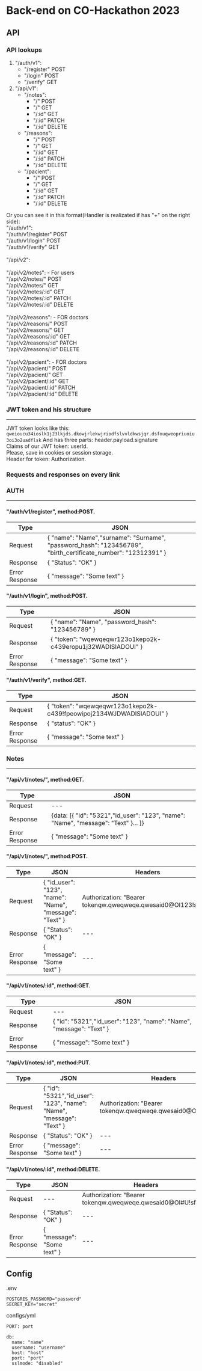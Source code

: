 # Back-end on CO-Hackathon 2023
## API

### API lookups
1. "/auth/v1":
    -   "/register"   POST
    -   "/login"      POST
    -   "/verify"     GET    
2. "/api/v1":
      - "/notes":
          - "/"       POST
          - "/"       GET
          - "/:id"    GET
          - "/:id"    PATCH
          - "/:id"    DELETE
      - "/reasons":
          - "/"       POST
          - "/"       GET
          - "/:id"    GET
          - "/:id"    PATCH
          - "/:id"    DELETE
      - "/pacient":
          - "/"       POST
          - "/"       GET
          - "/:id"    GET
          - "/:id"    PATCH
          - "/:id"    DELETE
         
Or you can see it in this format(Handler is realizated if has "+" on the right side):<br>
"/auth/v1":<br>
"/auth/v1/register"                  POST<br>
"/auth/v1/login"                     POST<br>
"/auth/v1/verify"                    GET<br>
<br>
"/api/v2":<br>
<br>
"/api/v2/notes": - For users<br>
"/api/v2/notes/"                     POST<br>
"/api/v2/notes/"                     GET<br>
"/api/v2/notes/:id"                  GET<br>
"/api/v2/notes/:id"                  PATCH<br>
"/api/v2/notes/:id"                  DELETE<br>
<br>
"/api/v2/reasons": - FOR doctors<br>
"/api/v2/reasons/"                   POST<br>
"/api/v2/reasons/"                   GET<br>
"/api/v2/reasons/:id"                GET<br>
"/api/v2/reasons/:id"                PATCH<br>
"/api/v2/reasons/:id"                DELETE<br>
<br>
"/api/v2/pacient": - FOR doctors<br>
"/api/v2/pacient/"                   POST<br>
"/api/v2/pacient/"                   GET<br>
"/api/v2/pacient/:id"                GET<br>
"/api/v2/pacient/:id"                PATCH<br>
"/api/v2/pacient/:id"                DELETE<br>

<h3>JWT token and his structure</h3>
<hr>
JWT token looks like this:
<code>qweioucu34ioslk1j23lkjds.dkowjrlekwjriodfslvvldkwsjqr.dsfouqweopriuoiu3oi3o2uadflsk</code>
And has three parts: header.payload.signature<br>
Claims of our JWT token: userId.<br>
Please, save in cookies or session storage. <br>
Header for token: Authorization.<br> 

<h3>Requests and responses on every link</h3>
<h3>AUTH</h3>
<hr>
<h4>"/auth/v1/register", method:POST.</h4>


Type | JSON 
--- | ---
Request | { "name": "Name","surname": "Surname", "password_hash": "123456789", "birth_certificate_number": "12312391" }
Response | { "Status": "OK" } 
Error Response | { "message": "Some text" } 

<h4>"/auth/v1/login", method:POST.</h4>

Type | JSON 
--- | ---
Request | { "name": "Name", "password_hash": "123456789" }
Response | { "token": "wqewqeqwr123o1kepo2k-c439eropu1j32WADISIADOUI" }
Error Response | { "message": "Some text" } 

<h4>"/auth/v1/verify", method:GET.</h4>

Type | JSON 
--- | --- 
Request | { "token": "wqewqeqwr123o1kepo2k-c439!fpeowipoj2134WJDWADISIADOUI" }
Response | { "status": "OK" } 
Error Response | { "message": "Some text" } | Headers

<h3>Notes</h3>
<hr>
<h4>"/api/v1/notes/", method:GET.</h4>

Type | JSON |
--- | --- |
Request | --- |
Response | {data: [{ "id": "5321","id_user": "123", "name": "Name", "message": "Text" }... ]}
Error Response | { "message": "Some text" }

<h4>"/api/v1/notes/", method:POST.</h4>

Type | JSON | Headers 
--- | --- | --- 
Request | { "id_user": "123", "name": "Name", "message": "Text" } | Authorization: "Bearer tokenqw.qweqweqe.qwesaid0@OI123!sf09a" 
Response | { "Status": "OK" }| --- 
Error Response | { "message": "Some text" } | --- 

<h4>"/api/v1/notes/:id", method:GET.</h4>

Type | JSON
--- | --- 
Request | --- 
Response | { "id": "5321","id_user": "123", "name": "Name", "message": "Text" } 
Error Response | { "message": "Some text" } 

<h4>"/api/v1/notes/:id", method:PUT.</h4>

Type | JSON | Headers 
--- | --- | --- 
Request | { "id": "5321","id_user": "123", "name": "Name", "message": "Text" } | Authorization: "Bearer tokenqw.qweqweqe.qwesaid0@OI#U!sf09a" 
Response | { "Status": "OK" } | --- 
Error Response | { "message": "Some text" } | --- 

<h4>"/api/v1/notes/:id", method:DELETE.</h4>

Type | JSON | Headers 
--- | --- | --- 
Request | --- | Authorization: "Bearer tokenqw.qweqweqe.qwesaid0@OI#U!sf09a" 
Response | { "Status": "OK" } | --- 
Error Response | { "message": "Some text" } | --- 


## Config
.env
```
POSTGRES_PASSWORD="password"
SECRET_KEY="secret"
```

configs/yml
```
PORT: port

db:
  name: "name"
  username: "username"
  host: "host"
  port: "port"
  sslmode: "disabled"
```